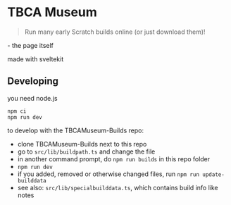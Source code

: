 # TBCA Museum

> Run many early Scratch builds online (or just download them)!

\- the page itself

made with sveltekit

## Developing

you need node.js

```
npm ci
npm run dev
```

to develop with the TBCAMuseum-Builds repo:

- clone TBCAMuseum-Builds next to this repo
- go to `src/lib/buildpath.ts` and change the file
- in another command prompt, do `npm run builds` in this repo folder
- `npm run dev`
- if you added, removed or otherwise changed files, run `npm run update-builddata`
- see also: `src/lib/specialbuilddata.ts`, which contains build info like notes